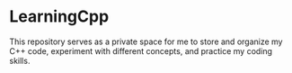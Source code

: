 # LearningCpp
This repository serves as a private space for me to store and organize my C++ code, experiment with different concepts, and practice my coding skills.
